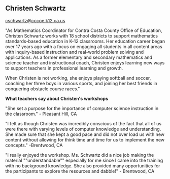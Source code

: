 ## Christen Schwartz

[cschwartz@cccoe.k12.ca.us](mailto:cschwartz@cccoe.k12.ca.us)

"As Mathematics Coordinator for Contra Costa County Office of Education, Christen Schwartz works with 18 school districts to support mathematics standards-based education in K-12 classrooms. Her education career began over 17 years ago with a focus on engaging all students in all content areas with inquiry-based instruction and real-world problem solving and applications. As a former elementary and secondary mathematics and science teacher and instructional coach, Christen enjoys learning new ways to support teachers in professional learning and growth.

When Christen is not working, she enjoys playing softball and soccer, coaching her three boys in various sports, and joining her best friends in conquering obstacle course races."

**What teachers say about Christen's workshops**

"She set a purpose for the importance of computer science instruction in the classroom." - Pleasant Hill, CA

"I felt as though Christen was incredibly conscious of the fact that all of us were there with varying levels of computer knowledge and understanding. She made sure that she kept a good pace and did not over load us with new content without allowing for think time and time for us to implement the new concepts." -Brentwood, CA

"I really enjoyed the workshop. Ms. Schwartz did a nice job making the material ""understandable"" especially for me since I came into the training with no background knowledge. She also provided many opportunities for the participants to explore the resources and dabble!" - Brentwood, CA
